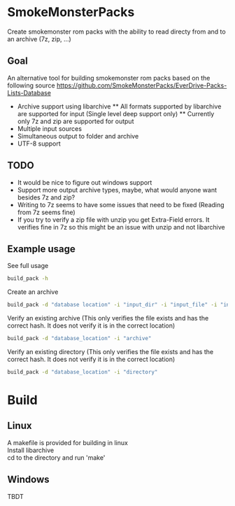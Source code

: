 # SmokeMonsterPacks
Create smokemonster rom packs with the ability to read directy from and to an archive (7z, zip, ...)

## Goal
An alternative tool for building smokemonster rom packs based on the following source
https://github.com/SmokeMonsterPacks/EverDrive-Packs-Lists-Database

* Archive support using libarchive
** All formats supported by libarchive are supported for input (Single level deep support only)
** Currently only 7z and zip are supported for output
* Multiple input sources
* Simultaneous output to folder and archive
* UTF-8 support

## TODO
* It would be nice to figure out windows support
* Support more output archive types, maybe, what would anyone want besides 7z and zip?
* Writing to 7z seems to have some issues that need to be fixed (Reading from 7z seems fine)
* If you try to verify a zip file with unzip you get Extra-Field errors.  It verifies fine in 7z so this might be an issue with unzip and not libarchive

## Example usage

See full usage
```Bash
build_pack -h
```

Create an archive
```Bash
build_pack -d "database location" -i "input_dir" -i "input_file" -i "input_archive" -o "output_dir" -a "output_archive"
```

Verify an existing archive (This only verifies the file exists and has the correct hash.  It does not verify it is in the correct location)
```Bash
build_pack -d "database_location" -i "archive"
```
Verify an existing directory (This only verifies the file exists and has the correct hash.  It does not verify it is in the correct location)
```Bash
build_pack -d "database_location" -i "directory"
```
# Build

## Linux
A makefile is provided for building in linux  
Install libarchive  
cd to the directory and run 'make'  

## Windows
TBDT
